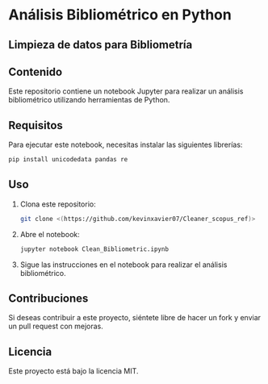 # Análisis Bibliométrico en Python

## **Limpieza de datos para Bibliometría**

## Contenido

Este repositorio contiene un notebook Jupyter para realizar un análisis bibliométrico utilizando herramientas de Python.

## Requisitos

Para ejecutar este notebook, necesitas instalar las siguientes librerías:

```bash
pip install unicodedata pandas re
```

## Uso

1. Clona este repositorio:

   ```bash
   git clone <(https://github.com/kevinxavier07/Cleaner_scopus_ref)>
   ```

2. Abre el notebook:

   ```bash
   jupyter notebook Clean_Bibliometric.ipynb
   ```

3. Sigue las instrucciones en el notebook para realizar el análisis bibliométrico.

## Contribuciones

Si deseas contribuir a este proyecto, siéntete libre de hacer un fork y enviar un pull request con mejoras.

## Licencia

Este proyecto está bajo la licencia MIT.
